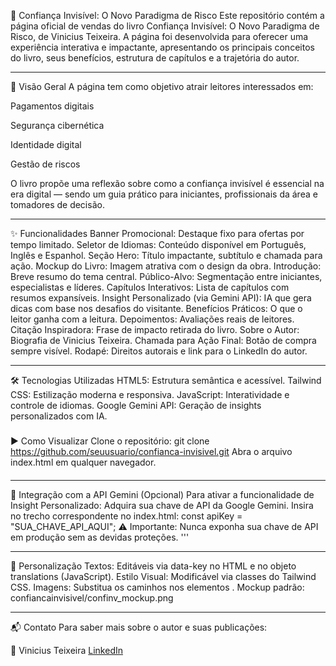 📘 Confiança Invisível: O Novo Paradigma de Risco
Este repositório contém a página oficial de vendas do livro Confiança Invisível: O Novo Paradigma de Risco, de Vinicius Teixeira. A página foi desenvolvida para oferecer uma experiência interativa e impactante, apresentando os principais conceitos do livro, seus benefícios, estrutura de capítulos e a trajetória do autor.

---

🚀 Visão Geral
A página tem como objetivo atrair leitores interessados em:

Pagamentos digitais

Segurança cibernética

Identidade digital

Gestão de riscos

O livro propõe uma reflexão sobre como a confiança invisível é essencial na era digital — sendo um guia prático para iniciantes, profissionais da área e tomadores de decisão.

---

✨ Funcionalidades
Banner Promocional: Destaque fixo para ofertas por tempo limitado.
Seletor de Idiomas: Conteúdo disponível em Português, Inglês e Espanhol.
Seção Hero: Título impactante, subtítulo e chamada para ação.
Mockup do Livro: Imagem atrativa com o design da obra.
Introdução: Breve resumo do tema central.
Público-Alvo: Segmentação entre iniciantes, especialistas e líderes.
Capítulos Interativos: Lista de capítulos com resumos expansíveis.
Insight Personalizado (via Gemini API): IA que gera dicas com base nos desafios do visitante.
Benefícios Práticos: O que o leitor ganha com a leitura.
Depoimentos: Avaliações reais de leitores.
Citação Inspiradora: Frase de impacto retirada do livro.
Sobre o Autor: Biografia de Vinicius Teixeira.
Chamada para Ação Final: Botão de compra sempre visível.
Rodapé: Direitos autorais e link para o LinkedIn do autor.

---

🛠 Tecnologias Utilizadas
HTML5: Estrutura semântica e acessível.
Tailwind CSS: Estilização moderna e responsiva.
JavaScript: Interatividade e controle de idiomas.
Google Gemini API: Geração de insights personalizados com IA.

###

▶️ Como Visualizar
Clone o repositório:
git clone https://github.com/seuusuario/confianca-invisivel.git
Abra o arquivo index.html em qualquer navegador.
####

---

🔐 Integração com a API Gemini (Opcional)
Para ativar a funcionalidade de Insight Personalizado:
Adquira sua chave de API da Google Gemini.
Insira no trecho correspondente no index.html:
const apiKey = "SUA_CHAVE_API_AQUI";
⚠️ Importante: Nunca exponha sua chave de API em produção sem as devidas proteções.
'''

---

🎨 Personalização
Textos: Editáveis via data-key no HTML e no objeto translations (JavaScript).
Estilo Visual: Modificável via classes do Tailwind CSS.
Imagens: Substitua os caminhos nos elementos <img>.
Mockup padrão: confiancainvisivel/confinv_mockup.png

---

📬 Contato
Para saber mais sobre o autor e suas publicações:

👤 Vinicius Teixeira [LinkedIn](https://www.linkedin.com/in/viniciuseteixeira)
